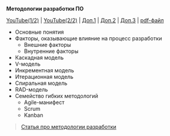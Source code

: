 **Методологии разработки ПО**

[YouTube(1/2)](https://www.youtube.com/watch?v=i0CpJxwsov8) | [YouTube(2/2)](https://www.youtube.com/watch?v=2uOZOqg9oaQ) | [Доп.1](https://www.youtube.com/watch?v=lRC5aygQSAA) | [Доп.2](https://youtu.be/WIRBttZ_Wf8) | [Доп.3](https://youtu.be/0Wo-pnxUrKY) | [pdf-файл](https://github.com/demist/tp_hse/blob/main/slides/lec12.pdf)

-  Основные понятия
-  Факторы, оказывающие влияние на процесс разработки
	- Внешние факторы
	- Внутренние факторы
-  Каскадная модель
-  V-модель
-  Инкрементная модель
-  Итерационная модель
-  Спиральная модель
-  RAD-модель
-  Семейство гибких методологий
	- Agile-манифест
	- Scrum
	- Kanban

> [Статья про методологии разработки](https://acodez.in/12-best-software-development-methodologies-pros-cons/)
